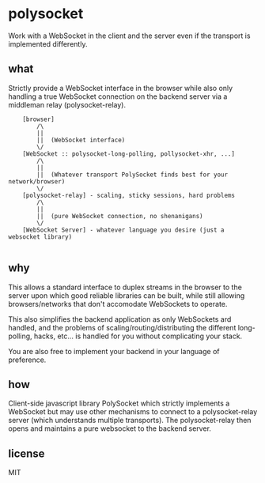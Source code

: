 polysocket
==========

Work with a WebSocket in the client and the server even if the transport is implemented differently.

## what

Strictly provide a WebSocket interface in the browser while also only handling a true WebSocket connection on the backend server via a middleman relay (polysocket-relay).

```
    [browser]
        /\
        ||
        ||  (WebSocket interface)
        \/
    [WebSocket :: polysocket-long-polling, pollysocket-xhr, ...]
        /\
        ||
        ||  (Whatever transport PolySocket finds best for your network/browser)
        \/
    [polysocket-relay] - scaling, sticky sessions, hard problems
        /\
        ||
        ||  (pure WebSocket connection, no shenanigans)
        \/
    [WebSocket Server] - whatever language you desire (just a websocket library)
    
```

## why

This allows a standard interface to duplex streams in the browser to the server upon which good reliable libraries can be built, while still allowing browsers/networks that don't accomodate WebSockets to operate.

This also simplifies the backend application as only WebSockets ard handled, and the problems of scaling/routing/distributing the different long-polling, hacks, etc... is handled for you without complicating your stack.

You are also free to implement your backend in your language of preference.

## how

Client-side javascript library PolySocket which strictly implements a WebSocket but may use other mechanisms to connect to a polysocket-relay server (which understands multiple transports). The polysocket-relay then opens and maintains a pure websocket to the backend server.

## license

MIT

